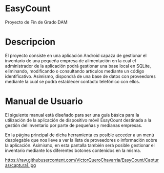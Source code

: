 # EasyCount
Proyecto de Fin de Grado DAM
# Descripcion

El proyecto consiste en una aplicación Android capaza de gestionar el inventario de una pequeña empresa de alimentación en la cual el administrador de la aplicación podrá gestionar una base local en SQLite, eliminando, modificando o consultando artículos mediante un código identificativo. Asimismo, dispondrá de una base de datos con proveedores mediante la cual se podrá establecer contacto telefónico con ellos.

# Manual de Usuario

El siguiente manual está diseñado para ser una guía básica para la utilización de la aplicación de dispositivo móvil EsayCount destinada a la gestión del inventario por parte de pequeñas y medianas empresas.

En la página principal de dicha herramienta es posible acceder a un menú desplegable que nos lleve a ver la lista de proveedores o información sobre la aplicación. Asimismo, en esta pantalla también será posible gestionar el inventario mediante los diferentes botones contenidos en la misma.

https://raw.githubusercontent.com/VictorQueroChavarria/EasyCount/Capturas/captura1.jpg
